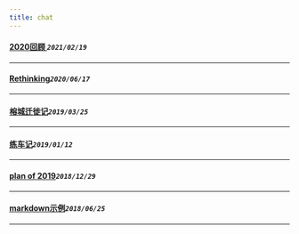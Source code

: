 ```yaml
---
title: chat
---
```

 #### [2020回顾    ](/blog/20210219_2020.md)_`2021/02/19`_
*****
 #### [Rethinking](/blog/20200617_rethinking.md)_`2020/06/17`_
*****
 #### [榕城迁徙记](/blog/20190325_newLife.md)_`2019/03/25`_
*****
 #### [练车记](/blog/20190112_driver.md)_`2019/01/12`_
*****
 #### [plan of 2019](/blog/20181229_planfor2019.md)_`2018/12/29`_
*****
 #### [markdown示例](/blog/20180625_markDownExample.md)_`2018/06/25`_
*****